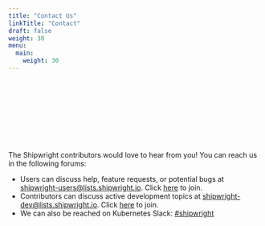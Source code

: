 ```yaml
---
title: "Contact Us"
linkTitle: "Contact"
draft: false
weight: 30
menu:
  main:
    weight: 30
---
```


<!-- bodge to fix top of page padding -->
<!-- better fix: make the Hugo / Docsy layout work -->
<div style="min-height: 8rem;">&nbsp;</div>

<div style="max-width: 60em; margin-left: auto; margin-right: auto;">

The Shipwright contributors would love to hear from you! You can reach us in the following forums:

- Users can discuss help, feature requests, or potential bugs at [shipwright-users@lists.shipwright.io](https://lists.shipwright.io/archives/list/shipwright-users@lists.shipwright.io/).
  Click [here](https://lists.shipwright.io/admin/lists/shipwright-users.lists.shipwright.io/) to join.
- Contributors can discuss active development topics at [shipwright-dev@lists.shipwright.io](https://lists.shipwright.io/archives/list/shipwright-dev@lists.shipwright.io/).
  Click [here](https://lists.shipwright.io/admin/lists/shipwright-dev.lists.shipwright.io/) to join.
- We can also be reached on Kubernetes Slack: [#shipwright](https://kubernetes.slack.com/messages/shipwright)

</div>
